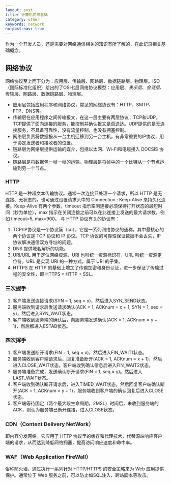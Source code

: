 ```yaml
---
layout: post
title: 计算机网络基础
category: other
keywords: network
no-post-nav: true
---
```


作为一个开发人员，还是需要对网络通信相关的知识有所了解的，在此记录相关基础概念。

## 网络协议
网络协议至上而下分为：应用层、传输层、网路层、数据链路层、物理层。ISO（国际标准化组织）给出的了OSI七层网络协议模型：应用层、_表示层_、_会话层_、传输层、网路层、数据链路层、物理层。
- 应用层包括应用程序和网络协议，常见的网络协议有：HTTP、SMTP、FTP、DNS等。
- 传输层在应用程序之间传输报文，在这一层主要有两层协议：TCP和UDP。TCP提供了面向连接的服务，能控制并确认报文是否送达。UDP提供的是无连接服务，不具备可靠性，没有流量控制，也没有拥塞控制。
- 网络层负责将数据报从一台主机迁移到另一台主机，有非常重要的IP协议，用于协定发送者和接收者的位置。
- 链路层为网络层提供运输的媒介，包括以太网、Wi-Fi和电缆接入 DOCSIS 协议。
- 链路层是将数据包一帧一帧的运输，物理层是将帧中的一个比特从一个节点运输到另一个节点。

### HTTP
HTTP 是一种超文本传输协议。通常一次连接只处理一个请求，所以 HTTP 是无连接、无状态的。也可通过设置请求头中的 Connection : Keep-Alive 来持久化连接。Keep-Alive 有两个参数，timeout 指示空闲连接必须保持打开状态的最短时间（秒为单位），max 指示在关闭连接之前可以在此连接上发送的最大请求数，例如 timeout=5, max=900。
与 HTTP 协议有关的协议有：
1. TCP/IP协议是一个协议簇（cù），它是一系列网络协议的通称，其中最核心的两个协议是 TCP 协议和 IP 协议。TCP 协议的可靠性保证数据不会丢失，IP 协议解决通信双方寻址的问题。
2. DNS 提供域名解析的功能。
3. URI/URL 用于定位网络资源，URI 也叫统一资源标识符，URL 叫统一资源定位符。URL 是实现 URI 的一种方式，属于 URI 的子集。
4. HTTPS 在 HTTP 的基础上增加了传输加密和身份认证，进一步保证了传输过程的安全性，即 HTTPS = HTTP + SSL。

### 三次握手
1. 客户端发送连接请求(SYN = 1, seq = x)，然后进入SYN_SEND状态。
2. 服务端收到请求后发送请求确认(ACK = 1, ACKnum = x + 1, SYN = 1, seq = y)，然后进入SYN_WAIT状态。
3. 客户端收到服务端的确认后，向服务端发送确认(ACK = 1, ACKnum = y + 1)，然后都进入ESTAB状态。

### 四次挥手
1. 客户端发送断开请求(FIN = 1, seq = x)，然后进入FIN_WAIT1状态。
2. 服务端收到客户端请求后，回复准备断开(ACK = 1, ACKnum = x + 1)，然后进入CLOSE_WAIT状态。客户端收到确认信息后进入FIN_WAIT2状态。
3. 服务端准备完成，发送确认断开请求(FIN = 1, seq = y)。然后进入LAST_WAIT状态。
4. 客户端收到确认断开请求后，进入TIMED_WAIT状态，然后回复客户端确认断开(ACK = 1, ACKnum = y + 1)，服务端收到客户端的确认回复后进入CLOSE状态。
5. 客户端等待固定（两个最大段生命周期，2MSL）时间后，未收到服务端的ACK，则认为服务端已断开连接，进入CLOSE状态。

### CDN（Content Delivery NetWork）
即内容分发网络。它应用了 HTTP 协议里的缓存和代理技术，代替源站响应客户端的请求，从而达到降低网络拥塞，提高访问响应速度和命中率。

### WAF（Web Application FireWall）
俗称防火墙，通过执行一系列针对 HTTP/HTTPS 的安全策略来为 Web 应用提供保护。通常位于 Web 服务之前，可以防止如SQL注入、跨站脚本等攻击。